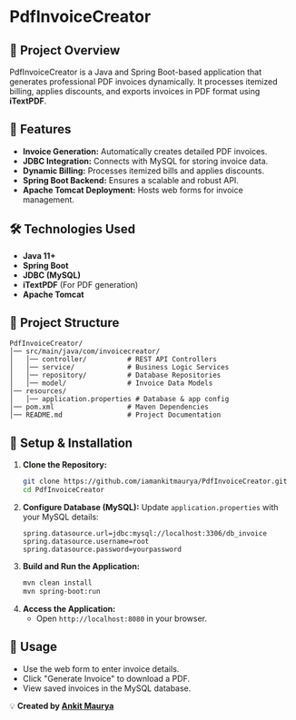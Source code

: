 # PdfInvoiceCreator

## 📌 Project Overview
PdfInvoiceCreator is a Java and Spring Boot-based application that generates professional PDF invoices dynamically. It processes itemized billing, applies discounts, and exports invoices in PDF format using **iTextPDF**.

## 🚀 Features
- **Invoice Generation:** Automatically creates detailed PDF invoices.
- **JDBC Integration:** Connects with MySQL for storing invoice data.
- **Dynamic Billing:** Processes itemized bills and applies discounts.
- **Spring Boot Backend:** Ensures a scalable and robust API.
- **Apache Tomcat Deployment:** Hosts web forms for invoice management.

## 🛠️ Technologies Used
- **Java 11+**
- **Spring Boot**
- **JDBC (MySQL)**
- **iTextPDF** (For PDF generation)
- **Apache Tomcat**

## 📂 Project Structure
```
PdfInvoiceCreator/
│── src/main/java/com/invoicecreator/
│   │── controller/          # REST API Controllers
│   │── service/             # Business Logic Services
│   │── repository/          # Database Repositories
│   │── model/               # Invoice Data Models
│── resources/
│   │── application.properties # Database & app config
│── pom.xml                  # Maven Dependencies
│── README.md                # Project Documentation
```

## 🔧 Setup & Installation
1. **Clone the Repository:**
   ```sh
   git clone https://github.com/iamankitmaurya/PdfInvoiceCreator.git
   cd PdfInvoiceCreator
   ```
2. **Configure Database (MySQL):**
   Update `application.properties` with your MySQL details:
   ```properties
   spring.datasource.url=jdbc:mysql://localhost:3306/db_invoice
   spring.datasource.username=root
   spring.datasource.password=yourpassword
   ```
3. **Build and Run the Application:**
   ```sh
   mvn clean install
   mvn spring-boot:run
   ```
4. **Access the Application:**
   - Open `http://localhost:8080` in your browser.

## 📜 Usage
- Use the web form to enter invoice details.
- Click "Generate Invoice" to download a PDF.
- View saved invoices in the MySQL database.




💡 **Created by [Ankit Maurya](https://github.com/iamankitmaurya)**
